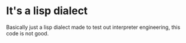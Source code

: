 # It's a lisp dialect

Basically just a lisp dialect made to test out interpreter engineering, this code is not good.
